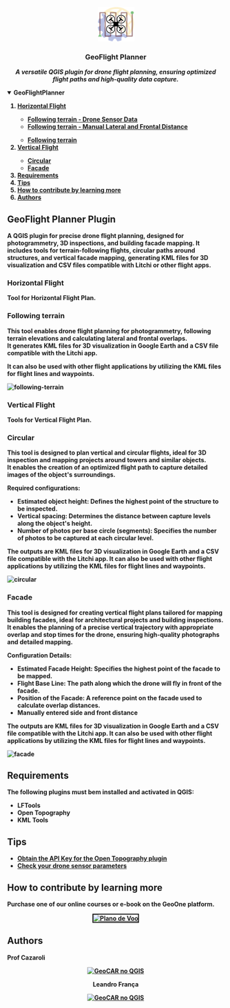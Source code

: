 <!-- PROJECT LOGO -->
<p align="center">
    <img src="https://github.com/OpenGeoOne/qgis-drone-flight-planner/blob/main/images/GeoFlightPlanner.png" alt="Logo" width="85" height="80">
  <h3 align="center">GeoFlight Planner</h3>
  <p align="center">
    <b><i>A versatile QGIS plugin for drone flight planning, ensuring optimized flight paths and high-quality data capture.</i><b>
    <br />
  </p>
</p>
        
        
<!-- TABLE OF CONTENTS -->
<details open="open">
  <summary>GeoFlightPlanner</summary>
  <ol>
      <li><a href='#horizontal-flight Sensor'>Horizontal Flight</a></li>
         <ul>
           <li><a href="#following-terrain">Following terrain - Drone Sensor Data</a></li>
           <li><a href="#following-terrain">Following terrain - Manual Lateral and Frontal Distance</a></li>
        </ul>
         <ul>
           <li><a href="#following-terrain">Following terrain</a></li>
        </ul>
      <li><a href='#vertical-flight'>Vertical Flight</a></li>
        <ul>
          <li><a href="#circular">Circular</a></li>
          <li><a href="#facade">Facade</a></li>
       </ul>
    <li><a href="#requirements">Requirements</a></li>
    <li><a href="#tips">Tips</a></li>
    <li><a href="#how-to-contribute-by-learning-more">How to contribute by learning more</a></li>
    <li><a href="#authors">Authors</a></li>
  </ol>
</details>


## GeoFlight Planner Plugin
<p>A QGIS plugin for precise drone flight planning, designed for photogrammetry, 3D inspections, and building facade mapping. It includes tools for terrain-following flights, circular paths around structures, and vertical facade mapping, generating KML files for 3D visualization and CSV files compatible with Litchi or other flight apps.<br></p>

### Horizontal Flight
Tool for Horizontal Flight Plan.
<div align="center">
</div>

### Following terrain
This tool enables drone flight planning for photogrammetry, following terrain elevations and calculating lateral and frontal overlaps.<br>
It generates <b>KML</b> files for 3D visualization in <b>Google Earth</b> and a <b>CSV</b> file compatible with the <b>Litchi app</b>.
<p>It can also be used with other flight applications by utilizing the KML files for flight lines and waypoints.</p>

![following-terrain](https://github.com/user-attachments/assets/86042dcb-0d89-4c7b-9789-f989d6d86e91)

### Vertical Flight
Tools for Vertical Flight Plan.
<div align="center">
</div>

### Circular
This tool is designed to plan vertical and circular flights, ideal for 3D inspection and mapping projects around towers and similar objects.<br>
It enables the creation of an optimized flight path to capture detailed images of the object's surroundings.
<p><b>Required configurations:</b></p>
<ul>
  <li><b>Estimated object height:</b><span> Defines the highest point of the structure to be inspected.<o:p></o:p></span></li>
  <li class="MsoNormal" style=""><b><span>Vertical spacing:</span></b><span> Determines the distance between capture levels along the object's height.<o:p></o:p></span></li>
  <li class="MsoNormal" style=""><b><span>Number of photos per base circle (segments):</span></b><span> Specifies the number of photos to be captured at each circular level.<o:p></o:p></span></li>
</ul>
<p><span>The outputs are <b>KML</b> files for 3D visualization in <b>Google Earth</b> and a <b>CSV</b> file compatible with the <b>Litchi app</b>. It can also be used with other flight applications by utilizing the KML files for flight lines and waypoints.</span></p>

![circular](https://github.com/user-attachments/assets/166372ad-0bed-4ca4-be2b-14b03dd5350d)


### Facade
This tool is designed for creating vertical flight plans tailored for mapping building facades, ideal for architectural projects and building inspections.
It enables the planning of a precise vertical trajectory with appropriate overlap and stop times for the drone, ensuring high-quality photographs and detailed mapping.</span></p>
<p class="MsoNormal"><b>Configuration Details:</b></p>
<ul style="margin-top: 0cm;" type="disc">
  <li><b><span>Estimated Facade Height:</span></b><span> Specifies the highest point of the facade to be mapped.</span></li>
  <li><b><span>Flight Base Line:</span></b><span> The path along which the drone will fly in front of the facade.</span></li>
  <li><b><span>Position of the Facade:</span></b><span> A reference point on the facade used to calculate overlap distances.</span></li>
  <li><b><span>Manually entered side and front distance</span></b><span></li>
</ul>
<p class="MsoNormal"><span>The outputs are <b>KML</b> files for 3D visualization in <b>Google Earth</b> and a <b>CSV</b> file compatible with the <b>Litchi app</b>. It can also be used with other flight applications by utilizing the KML files for flight lines and waypoints.</span></p>

![facade](https://github.com/user-attachments/assets/6566854d-cc7a-48f4-9016-2230e5657ddb)


## Requirements
The following plugins must bem installed and activated in QGIS:
<ul style="margin-top: 0cm;" type="disc">
  <li><b>LFTools</b></li>
  <li><b>Open Topography</b></li>
  <li><b>KML Tools</b></li>
</ul>

## Tips
<ul style="margin-top: 0cm;" type="disc">
  <li><a href="https://geoone.com.br/opentopography-qgis/" target="_blank">Obtain the API Key for the Open Topography plugin</a><o:p></o:p></span></li>
  <li><a href="https://geoone.com.br/plano-de-voo-para-drone-com-python/#sensor" target="_blank">Check your drone sensor parameters</a><o:p></o:p></li>
</ul>

## How to contribute by learning more
Purchase one of our online courses or e-book on the GeoOne platform.
<div style="text-align: center;"><a
 href="https://geoone.com.br/pvplanodevoo2"><img
 style="border: 2px solid ;" alt="Plano de Voo"
 title="PLANO DE VOO NO QGIS"
 src="https://geoone.com.br/wp-content/uploads/2025/01/Plano-de-voo-no-QGIS.jpg"></a>
<br>
</div>


## Authors
Prof Cazaroli 
<div style="text-align: center;"><a
 href="https://www.linkedin.com/in/prof-cazaroli-458377274/" target="_blank"><img
 style="border: 0px solid ;width: 20px" alt="GeoCAR no QGIS"
 title="Prof Cazaroli"
 src="https://user-images.githubusercontent.com/52215653/163875911-3ff4d34b-bf67-4b2b-9d2c-8525c1c011a6.png"></a>
<br>

Leandro França
<div style="text-align: center;"><a
 href="https://www.linkedin.com/in/leandro-fran%C3%A7a-93093714b/" target="_blank"><img
 style="border: 0px solid ;width: 20px" alt="GeoCAR no QGIS"
 title="Leandro França"
 src="https://user-images.githubusercontent.com/52215653/163875911-3ff4d34b-bf67-4b2b-9d2c-8525c1c011a6.png"></a>
<br>

